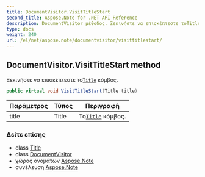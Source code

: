 ```yaml
---
title: DocumentVisitor.VisitTitleStart
second_title: Aspose.Note for .NET API Reference
description: DocumentVisitor μέθοδος. Ξεκινήστε να επισκέπτεστε τοTitle κόμβος.
type: docs
weight: 240
url: /el/net/aspose.note/documentvisitor/visittitlestart/
---
```

## DocumentVisitor.VisitTitleStart method

Ξεκινήστε να επισκέπτεστε το[`Title`](../../title/) κόμβος.

```csharp
public virtual void VisitTitleStart(Title title)
```

| Παράμετρος | Τύπος | Περιγραφή |
| --- | --- | --- |
| title | Title | Το[`Title`](../../title/) κόμβος. |

### Δείτε επίσης

* class [Title](../../title/)
* class [DocumentVisitor](../)
* χώρος ονομάτων [Aspose.Note](../../documentvisitor/)
* συνέλευση [Aspose.Note](../../../)


